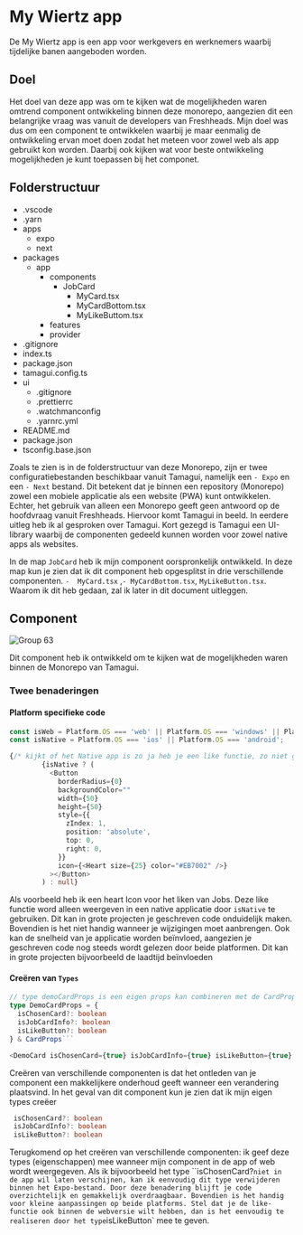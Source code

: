 # My Wiertz app
De My Wiertz app is een app voor werkgevers en werknemers waarbij tijdelijke banen aangeboden worden.

## Doel
Het doel van deze app was om te kijken wat de mogelijkheden waren omtrend component ontwikkeling binnen deze monorepo, aangezien dit een belangrijke vraag was vanuit de developers van Freshheads. Mijn doel was dus om een component te ontwikkelen waarbij je maar eenmalig de ontwikkeling ervan moet doen zodat het meteen voor zowel web als app gebruikt kon worden. Daarbij ook kijken wat voor beste ontwikkeling mogelijkheden je kunt toepassen bij het componet.

## Folderstructuur 
- .vscode
- .yarn
- apps
  - expo
  - next
- packages
  - app
    - components
      - JobCard
        - MyCard.tsx
        - MyCardBottom.tsx
        - MyLikeButtom.tsx
    - features
    - provider
- .gitignore
- index.ts
- package.json
- tamagui.config.ts
- ui
  - .gitignore
  - .prettierrc
  - .watchmanconfig
  - .yarnrc.yml
- README.md
- package.json
- tsconfig.base.json

Zoals te zien is in de folderstructuur van deze Monorepo, zijn er twee configuratiebestanden beschikbaar vanuit Tamagui, namelijk een `- Expo` en een `- Next` bestand. Dit betekent dat je binnen een repository (Monorepo) zowel een mobiele applicatie als een website (PWA) kunt ontwikkelen. Echter, het gebruik van alleen een Monorepo geeft geen antwoord op de hoofdvraag vanuit Freshheads. Hiervoor komt Tamagui in beeld. In eerdere uitleg heb ik al gesproken over Tamagui. Kort gezegd is Tamagui een UI-library waarbij de componenten gedeeld kunnen worden voor zowel native apps als websites.

In de map `JobCard` heb ik mijn component oorspronkelijk ontwikkeld. In deze map kun je zien dat ik dit component heb opgesplitst in drie verschillende componenten. `-  MyCard.tsx` ,`- MyCardBottom.tsx`, `MyLikeButton.tsx`. Waarom ik dit heb gedaan, zal ik later in dit document uitleggen.

## Component
![Group 63](https://github.com/Zhantie/my-wiertz-app/assets/74553048/3ba45b80-abea-4974-9f69-b44e4f82f5e0)

Dit component heb ik ontwikkeld om te kijken wat de mogelijkheden waren binnen de Monorepo van Tamagui.

### Twee benaderingen

#### Platform specifieke code

```typescript
const isWeb = Platform.OS === 'web' || Platform.OS === 'windows' || Platform.OS === 'macos';
const isNative = Platform.OS === 'ios' || Platform.OS === 'android';
```

```typescript
{/* kijkt of het Native app is zo ja heb je een like functie, zo niet geen heart icon */}
        {isNative ? (
          <Button
            borderRadius={0}
            backgroundColor=""
            width={50}
            height={50}
            style={{
              zIndex: 1,
              position: 'absolute',
              top: 0,
              right: 0,
            }}
            icon={<Heart size={25} color="#EB7002" />}
          ></Button>
        ) : null}
```
Als voorbeeld heb ik een heart Icon voor het liken van Jobs. Deze like functie word alleen weergeven in een native applicatie door `isNative` te gebruiken. Dit kan in grote projecten je geschreven code onduidelijk maken. Bovendien is het niet handig wanneer je wijzigingen moet aanbrengen. Ook kan de snelheid van je applicatie worden beïnvloed, aangezien je geschreven code nog steeds wordt gelezen door beide platformen. Dit kan in grote projecten bijvoorbeeld de laadtijd beïnvloeden

#### Creëren van `Types`

```typescript
// type demoCardProps is een eigen props kan combineren met de CardProps en itemProps van Tamagui
type DemoCardProps = {
  isChosenCard?: boolean
  isJobCardInfo?: boolean
  isLikeButton?: boolean
} & CardProps```
```

```typescript
<DemoCard isChosenCard={true} isJobCardInfo={true} isLikeButton={true}  />
```
Creëren van verschillende componenten is dat het ontleden van je component een makkelijkere onderhoud geeft wanneer een verandering plaatsvind. In het geval van dit component kun je zien dat ik mijn eigen types creëer 
```typescript 
 isChosenCard?: boolean
 isJobCardInfo?: boolean
 isLikeButton?: boolean
```
Terugkomend op het creëren van verschillende componenten: ik geef deze types (eigenschappen) mee wanneer mijn component in de app of web wordt weergegeven. Als ik bijvoorbeeld het type ``isChosenCard?` niet in de app wil laten verschijnen, kan ik eenvoudig dit type verwijderen binnen het Expo-bestand. Door deze benadering blijft je code overzichtelijk en gemakkelijk overdraagbaar. Bovendien is het handig voor kleine aanpassingen op beide platforms. Stel dat je de like-functie ook binnen de webversie wilt hebben, dan is het eenvoudig te realiseren door het type `isLikeButton` mee te geven.























































